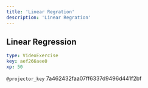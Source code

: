 ```yaml
---
title: 'Linear Regration'
description: 'Linear Regration'
---
```


## Linear Regression

```yaml
type: VideoExercise
key: aef266aee0
xp: 50
```

`@projector_key`
7a462432faa07ff6337d9496d441f2bf
